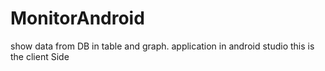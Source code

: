 # MonitorAndroid
show data from DB in table and graph.
application in android studio
this is the client Side
